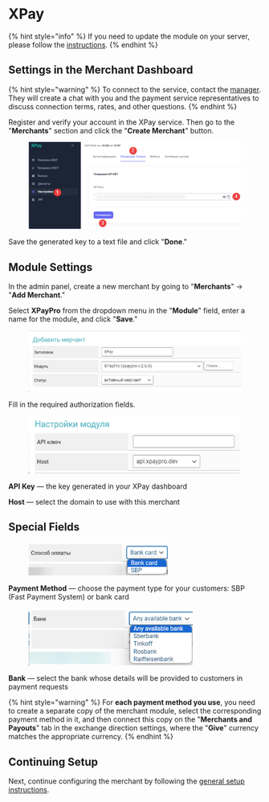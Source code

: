 # XPay

{% hint style="info" %}
If you need to update the module on your server, please follow the [instructions](https://premium.gitbook.io/rukovodstvo-polzovatelya/osnovnye-nastroiki/faq/kak-obnovit-faily-na-servere#moduli-merchantov).
{% endhint %}

## Settings in the Merchant Dashboard

{% hint style="warning" %}
To connect to the service, contact the [manager](https://t.me/premiumexchanger_business). They will create a chat with you and the payment service representatives to discuss connection terms, rates, and other questions.
{% endhint %}

Register and verify your account in the XPay service. Then go to the "**Merchants**" section and click the "**Create Merchant**" button.

<figure><img src="../../../.gitbook/assets/image (1826).png" alt=""><figcaption></figcaption></figure>

Save the generated key to a text file and click "**Done**."

## Module Settings

In the admin panel, create a new merchant by going to "**Merchants**" -> "**Add Merchant**."

Select **XPayPro** from the dropdown menu in the "**Module**" field, enter a name for the module, and click "**Save**."

<figure><img src="../../../.gitbook/assets/image (1822).png" alt="" width="563"><figcaption></figcaption></figure>

Fill in the required authorization fields.

<figure><img src="../../../.gitbook/assets/image (1823).png" alt="" width="421"><figcaption></figcaption></figure>

**API Key** — the key generated in your XPay dashboard

**Host** — select the domain to use with this merchant

## Special Fields

<figure><img src="../../../.gitbook/assets/image (1825).png" alt="" width="278"><figcaption></figcaption></figure>

**Payment Method** — choose the payment type for your customers: SBP (Fast Payment System) or bank card

<figure><img src="../../../.gitbook/assets/image (1824).png" alt="" width="327"><figcaption></figcaption></figure>

**Bank** — select the bank whose details will be provided to customers in payment requests

{% hint style="warning" %}
For **each payment method you use**, you need to create a separate copy of the merchant module, select the corresponding payment method in it, and then connect this copy on the "**Merchants and Payouts**" tab in the exchange direction settings, where the "**Give**" currency matches the appropriate currency.
{% endhint %}

## Continuing Setup

Next, continue configuring the merchant by following the [general setup instructions](https://premium.gitbook.io/rukovodstvo-polzovatelya/osnovnye-nastroiki/merchanty-i-avtovyplaty/merchanty/obshie-nastroiki-merchantov).